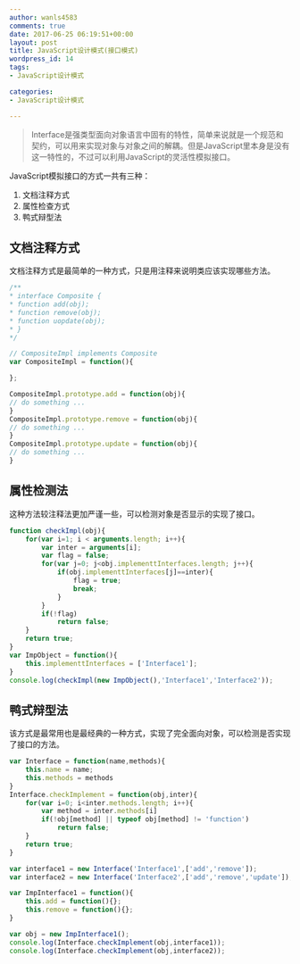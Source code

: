 ```yaml
---
author: wanls4583
comments: true
date: 2017-06-25 06:19:51+00:00
layout: post
title: JavaScript设计模式(接口模式)
wordpress_id: 14
tags:
- JavaScript设计模式

categories:
- JavaScript设计模式

---
```


>Interface是强类型面向对象语言中固有的特性，简单来说就是一个规范和契约，可以用来实现对象与对象之间的解耦。但是JavaScript里本身是没有这一特性的，不过可以利用JavaScript的灵活性模拟接口。

JavaScript模拟接口的方式一共有三种：

1. 文档注释方式
2. 属性检查方式
3. 鸭式辩型法

## 文档注释方式

文档注释方式是最简单的一种方式，只是用注释来说明类应该实现哪些方法。

```javascript
/**
* interface Composite {
* function add(obj);
* function remove(obj);
* function uopdate(obj);
* }
*/

// CompositeImpl implements Composite
var CompositeImpl = function(){

};

CompositeImpl.prototype.add = function(obj){
// do something ...
}
CompositeImpl.prototype.remove = function(obj){
// do something ...
}
CompositeImpl.prototype.update = function(obj){
// do something ...
}
```

## 属性检测法

这种方法较注释法更加严谨一些，可以检测对象是否显示的实现了接口。

```javascript
function checkImpl(obj){
	for(var i=1; i < arguments.length; i++){
		var inter = arguments[i];
		var flag = false;
		for(var j=0; j<obj.implementtInterfaces.length; j++){
			if(obj.implementtInterfaces[j]==inter){
				flag = true;
				break;
			}
		}
		if(!flag)
			return false;
	}
	return true;
}
var ImpObject = function(){
	this.implementtInterfaces = ['Interface1'];
}
console.log(checkImpl(new ImpObject(),'Interface1','Interface2'));
```

## 鸭式辩型法

该方式是最常用也是最经典的一种方式，实现了完全面向对象，可以检测是否实现了接口的方法。

```javascript
var Interface = function(name,methods){
	this.name = name;
	this.methods = methods
}
Interface.checkImplement = function(obj,inter){
	for(var i=0; i<inter.methods.length; i++){
		var method = inter.methods[i]
		if(!obj[method] || typeof obj[method] != 'function')
			return false;
	}
	return true;
}

var interface1 = new Interface('Interface1',['add','remove']);
var interface2 = new Interface('Interface2',['add','remove','update']);

var ImpInterface1 = function(){
	this.add = function(){};
	this.remove = function(){};
}

var obj = new ImpInterface1();
console.log(Interface.checkImplement(obj,interface1));
console.log(Interface.checkImplement(obj,interface2));
```
